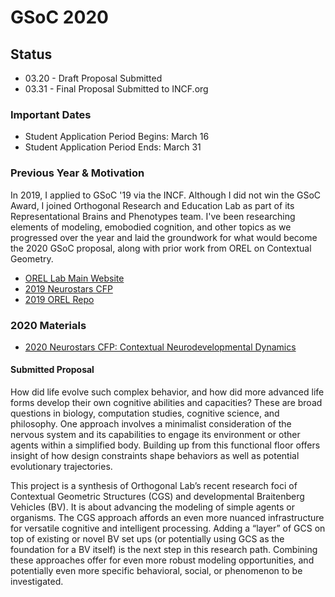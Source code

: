 # GSoC 2020

## Status
- 03.20 - Draft Proposal Submitted
- 03.31 - Final Proposal Submitted to INCF.org

### Important Dates
- Student Application Period Begins: March 16
- Student Application Period Ends: March 31


### Previous Year & Motivation
In 2019, I applied to GSoC '19 via the INCF. Although I did not win the GSoC Award, I joined Orthogonal Research and Education Lab as part of its Representational Brains and Phenotypes team. I've been researching elements of modeling, emobodied cognition, and other topics as we progressed over the year and laid the groundwork for what would become the 2020 GSoC proposal, along with prior work from OREL on Contextual Geometry. 
- [OREL Lab Main Website](https://representational-brains-phenotypes.weebly.com/)
- [2019 Neurostars CFP](https://neurostars.org/t/gsoc-project-idea-15-modeling-neural-development-with-braitenberg-vehicles/3385)
- [2019 OREL Repo](https://github.com/Orthogonal-Research-Lab/GSoC-Braitenberg-Vehicles)

### 2020 Materials
- [2020 Neurostars CFP: Contextual Neurodevelopmental Dynamics](https://neurostars.org/t/gsoc-2020-project-idea-16-contextual-neurodevelopmental-dynamics/5754)

#### Submitted Proposal
How did life evolve such complex behavior, and how did more advanced life forms develop their own cognitive abilities and capacities? These are broad questions in biology, computation studies, cognitive science, and philosophy. One approach involves a minimalist consideration of the nervous system and its capabilities to engage its environment or other agents within a simplified body. Building up from this functional floor offers insight of how design constraints shape behaviors as well as potential evolutionary trajectories.

This project is a synthesis of Orthogonal Lab’s recent research foci of Contextual Geometric Structures (CGS) and developmental Braitenberg Vehicles (BV). It is about advancing the modeling of simple agents or organisms. The CGS approach affords an even more nuanced infrastructure for versatile cognitive and intelligent processing. Adding a “layer” of GCS on top of existing or novel BV set ups (or potentially using GCS as the foundation for a BV itself) is the next step in this research path. Combining these approaches offer for even more robust modeling opportunities, and potentially even more specific behavioral, social, or phenomenon to be investigated.
